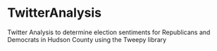 # TwitterAnalysis
Twitter Analysis to determine election sentiments for Republicans and Democrats in Hudson County using the Tweepy library
